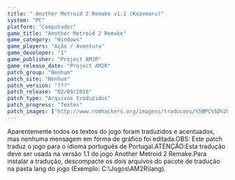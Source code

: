 ```yaml
---
title: " Another Metroid 2 Remake v1.1 (Kazemaru)"
system: "PC"
platform: "Computador"
game_title: "Another Metroid 2 Remake"
game_category: "Windows"
game_players: "Ação / Aventura"
game_developer: "1"
game_publisher: "Project AM2R"
game_release_date: "Project AM2R"
patch_group: "Nenhum"
patch_site: "Nenhum"
patch_version: "???"
patch_release: "02/09/2016"
patch_type: "Arquivos traduzidos"
patch_progress: "Textos"
patch_images: ["http://www.romhackers.org/imagens/traducoes/%5BPC%5D%20Another%20Metroid%202%20Remake%20-%20Kazemaru%20-%201.jpg","http://www.romhackers.org/imagens/traducoes/%5BPC%5D%20Another%20Metroid%202%20Remake%20-%20Kazemaru%20-%202.jpg","http://www.romhackers.org/imagens/traducoes/%5BPC%5D%20Another%20Metroid%202%20Remake%20-%20Kazemaru%20-%203.jpg"]
---
```

Aparentemente todos os textos do jogo foram traduzidos e acentuados, mas nenhuma mensagem em forma de gráfico foi editada.OBS: Este patch traduz o jogo para o idioma português de Portugal.ATENÇÃO:Esta tradução deve ser usada na versão 1.1 do jogo Another Metroid 2 Remake.Para instalar a tradução, descompacte os dois arquivos do pacote de tradução na pasta lang do jogo (Exemplo: C:\Jogos\AM2R\lang).